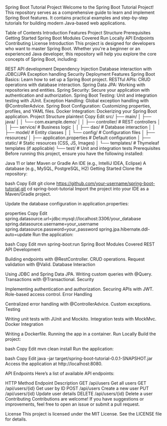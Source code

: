 Spring Boot Tutorial Project
Welcome to the Spring Boot Tutorial Project! This repository serves as a comprehensive guide to learn and implement Spring Boot features. It contains practical examples and step-by-step tutorials for building modern Java-based web applications.

Table of Contents
Introduction
Features
Project Structure
Prerequisites
Getting Started
Spring Boot Modules Covered
Run Locally
API Endpoints
Contributing
License
Introduction
This project is designed for developers who want to master Spring Boot. Whether you're a beginner or an experienced Java developer, this repository will help you explore the core concepts of Spring Boot, including:

REST API development
Dependency Injection
Database interaction with JDBC/JPA
Exception handling
Security
Deployment
Features
Spring Boot Basics: Learn how to set up a Spring Boot project.
RESTful APIs: CRUD operations with database interaction.
Spring Data JPA: Working with repositories and entities.
Spring Security: Secure your application with authentication and authorization.
Spring Boot Testing: Unit and integration testing with JUnit.
Exception Handling: Global exception handling with @ControllerAdvice.
Spring Boot Configuration: Customizing properties, profiles, and YAML files.
Docker Integration: Dockerizing your Spring Boot application.
Project Structure
plaintext
Copy
Edit
src/
├── main/
│   ├── java/
│   │   └── com.example.demo/
│   │       ├── controller/   # REST controllers
│   │       ├── service/      # Business logic
│   │       ├── dao/          # Database interaction
│   │       ├── model/        # Entity classes
│   │       └── config/       # Configuration files
│   ├── resources/
│       ├── application.properties  # Default configuration
│       ├── static/                 # Static resources (CSS, JS, Images)
│       └── templates/              # Thymeleaf templates (if applicable)
└── test/                           # Unit and integration tests
Prerequisites
Before running this project, ensure you have the following installed:

Java 11 or later
Maven or Gradle
An IDE (e.g., IntelliJ IDEA, Eclipse)
A database (e.g., MySQL, PostgreSQL, H2)
Getting Started
Clone the repository:

bash
Copy
Edit
git clone https://github.com/your-username/spring-boot-tutorial.git
cd spring-boot-tutorial
Import the project into your IDE as a Maven/Gradle project.

Update the database configuration in application.properties:

properties
Copy
Edit
spring.datasource.url=jdbc:mysql://localhost:3306/your_database
spring.datasource.username=your_username
spring.datasource.password=your_password
spring.jpa.hibernate.ddl-auto=update
Run the application:

bash
Copy
Edit
mvn spring-boot:run
Spring Boot Modules Covered
REST API Development

Building endpoints with @RestController.
CRUD operations.
Request validation with @Valid.
Database Interaction

Using JDBC and Spring Data JPA.
Writing custom queries with @Query.
Transactions with @Transactional.
Security

Implementing authentication and authorization.
Securing APIs with JWT.
Role-based access control.
Error Handling

Centralized error handling with @ControllerAdvice.
Custom exceptions.
Testing

Writing unit tests with JUnit and Mockito.
Integration tests with MockMvc.
Docker Integration

Writing a Dockerfile.
Running the app in a container.
Run Locally
Build the project:

bash
Copy
Edit
mvn clean install
Run the application:

bash
Copy
Edit
java -jar target/spring-boot-tutorial-0.0.1-SNAPSHOT.jar
Access the application at http://localhost:8080.

API Endpoints
Here’s a list of available API endpoints:

HTTP Method	Endpoint	Description
GET	/api/users	Get all users
GET	/api/users/{id}	Get user by ID
POST	/api/users	Create a new user
PUT	/api/users/{id}	Update user details
DELETE	/api/users/{id}	Delete a user
Contributing
Contributions are welcome! If you have suggestions or improvements, feel free to open an issue or submit a pull request.

License
This project is licensed under the MIT License. See the LICENSE file for details.


